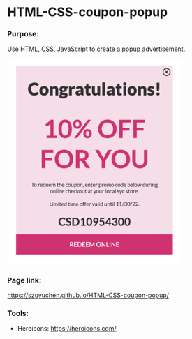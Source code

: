 # HTML-CSS-coupon-popup

### Purpose:

Use HTML, CSS, JavaScript to create a popup advertisement.

<img src="https://github.com/szuyuchen/HTML-CSS-coupon-popup/blob/main/sample-image.png?raw=true" width=400>

### Page link:

https://szuyuchen.github.io/HTML-CSS-coupon-popup/

### Tools:

- Heroicons: https://heroicons.com/
